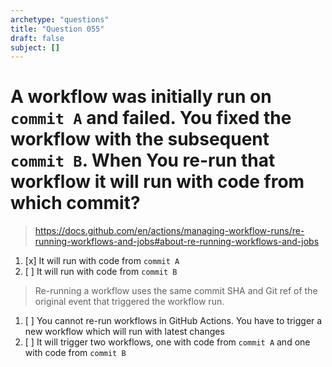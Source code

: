 ```yaml
---
archetype: "questions"
title: "Question 055"
draft: false
subject: []
---
```


# A workflow was initially run on `commit A` and failed. You fixed the workflow with the subsequent `commit B`. When You re-run that workflow it will run with code from which commit?
> https://docs.github.com/en/actions/managing-workflow-runs/re-running-workflows-and-jobs#about-re-running-workflows-and-jobs
1. [x] It will run with code from `commit A`
1. [ ] It will run with code from `commit B`
> Re-running a workflow uses the same commit SHA and Git ref of the original event that triggered the workflow run.
1. [ ] You cannot re-run workflows in GitHub Actions. You have to trigger a new workflow which will run with latest changes
1. [ ] It will trigger two workflows, one with code from `commit A` and one with code from `commit B`
